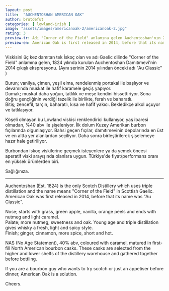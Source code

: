 ```yaml
---
layout: post
title:  "AUCHENTOSHAN AMERICAN OAK"
author: brutdefut
categories: [ lowland-irish ]
image: "assets/images/americanoak-2/americanoak-2.jpg"
rating: 3
preview-tr: Adı "Corner of the Field" anlamına gelen Auchentoshan'nın 2014 çıkışlı ekspresyonu. 
preview-en: American Oak is first released in 2014, before that its name was "Au Classic".
---
```


Viskisini üç kez damıtan tek İskoç olan ve adı Gaelic dilinde "Corner of the Field" anlamına gelen, 1824 yılında kurulan Auchentoshan Damıtımevi'nin 2014 çıkışlı ekspresyonu. (Aynı serinin 2014 yılından önceki adı "Au Classic" )

Burun; vanilya, çimen, yeşil elma, rendelenmiş portakal ile başlıyor ve devamında muskat ile hafif karamele geçiş yapıyor.  
Damak; muskat daha yoğun, tatlılık ve meşe kendini hissettiriyor. Sona doğru gençliğinin verdiği tazelik ile birlikte, ferah ve baharatlı.   
Bitiş; zencefil, tarçın, baharatlı, kısa ve hafif yakıcı. Bekledikçe alkol uçuyor ve tatlılaşıyor. 

Köşeli olmayan bu Lowland viskisi renklendirici kullanıyor, yaş ibaresi olmadan, %40 abv ile şişeleniyor. İlk dolum Kuzey Amerikan burbon fıçılarında olgunlaşıyor. Bahsi geçen fıçılar, damıtımevinin depolarında en üst ve en altta yer alanlardan seçiliyor. Daha sonra birleştirilerek şişelemeye hazır hale getiriliyor.

Burbondan iskoç viskilerine geçmek isteyenlere ya da yemek öncesi aperatif viski arayışında olanlara uygun. Türkiye'de fiyat/performans oranı en yüksek ürünlerden biri. 

Sağlığınıza.

------------------------------------------------------------------------------------------

<p id="english"></p>

Auchentoshan (Est. 1824) is the only Scotch Distillery which uses triple distillation and the name means "Corner of the Field" in Scottish Gaelic.
American Oak was first released in 2014, before that its name was "Au Classic".

Nose; starts with grass, green apple, vanilla, orange peels and ends with nutmeg and light caramel.  
Palate; more nutmeg, sweetness and oak. Young age and triple distillation gives whisky a fresh, light and spicy style.  
Finish; ginger, cinnamon, more spice, short and hot.

NAS (No Age Statement), 40% abv, coloured with caramel, matured in first-fill North American bourbon casks. These casks are selected from the higher and lower shelfs of the distillery warehouse and gathered together before bottling. 

If you are a bourbon guy who wants to try scotch or just an appetiser before dinner, American Oak is a solution. 

Cheers.
